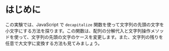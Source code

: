 # はじめに

この実験では、JavaScript で `decapitalize` 関数を使って文字列の先頭の文字を小文字にする方法を探ります。この関数は、配列の分解代入と文字列操作メソッドを使って、文字列の先頭の文字のケースを変更します。また、文字列の残りを任意で大文字に変換する方法も見てみましょう。
